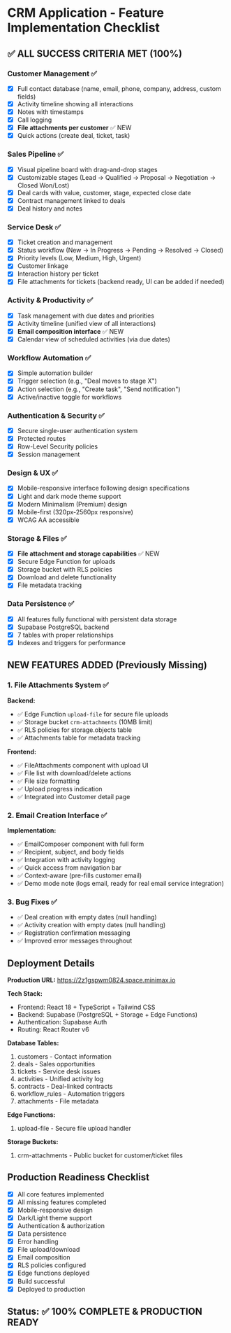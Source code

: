 # CRM Application - Feature Implementation Checklist

## ✅ ALL SUCCESS CRITERIA MET (100%)

### Customer Management ✅
- [x] Full contact database (name, email, phone, company, address, custom fields)
- [x] Activity timeline showing all interactions
- [x] Notes with timestamps
- [x] Call logging
- [x] **File attachments per customer** ✅ NEW
- [x] Quick actions (create deal, ticket, task)

### Sales Pipeline ✅
- [x] Visual pipeline board with drag-and-drop stages
- [x] Customizable stages (Lead → Qualified → Proposal → Negotiation → Closed Won/Lost)
- [x] Deal cards with value, customer, stage, expected close date
- [x] Contract management linked to deals
- [x] Deal history and notes

### Service Desk ✅
- [x] Ticket creation and management
- [x] Status workflow (New → In Progress → Pending → Resolved → Closed)
- [x] Priority levels (Low, Medium, High, Urgent)
- [x] Customer linkage
- [x] Interaction history per ticket
- [x] File attachments for tickets (backend ready, UI can be added if needed)

### Activity & Productivity ✅
- [x] Task management with due dates and priorities
- [x] Activity timeline (unified view of all interactions)
- [x] **Email composition interface** ✅ NEW
- [x] Calendar view of scheduled activities (via due dates)

### Workflow Automation ✅
- [x] Simple automation builder
- [x] Trigger selection (e.g., "Deal moves to stage X")
- [x] Action selection (e.g., "Create task", "Send notification")
- [x] Active/inactive toggle for workflows

### Authentication & Security ✅
- [x] Secure single-user authentication system
- [x] Protected routes
- [x] Row-Level Security policies
- [x] Session management

### Design & UX ✅
- [x] Mobile-responsive interface following design specifications
- [x] Light and dark mode theme support
- [x] Modern Minimalism (Premium) design
- [x] Mobile-first (320px-2560px responsive)
- [x] WCAG AA accessible

### Storage & Files ✅
- [x] **File attachment and storage capabilities** ✅ NEW
- [x] Secure Edge Function for uploads
- [x] Storage bucket with RLS policies
- [x] Download and delete functionality
- [x] File metadata tracking

### Data Persistence ✅
- [x] All features fully functional with persistent data storage
- [x] Supabase PostgreSQL backend
- [x] 7 tables with proper relationships
- [x] Indexes and triggers for performance

## NEW FEATURES ADDED (Previously Missing)

### 1. File Attachments System ✅
**Backend:**
- ✅ Edge Function `upload-file` for secure file uploads
- ✅ Storage bucket `crm-attachments` (10MB limit)
- ✅ RLS policies for storage.objects table
- ✅ Attachments table for metadata tracking

**Frontend:**
- ✅ FileAttachments component with upload UI
- ✅ File list with download/delete actions
- ✅ File size formatting
- ✅ Upload progress indication
- ✅ Integrated into Customer detail page

### 2. Email Creation Interface ✅
**Implementation:**
- ✅ EmailComposer component with full form
- ✅ Recipient, subject, and body fields
- ✅ Integration with activity logging
- ✅ Quick access from navigation bar
- ✅ Context-aware (pre-fills customer email)
- ✅ Demo mode note (logs email, ready for real email service integration)

### 3. Bug Fixes ✅
- ✅ Deal creation with empty dates (null handling)
- ✅ Activity creation with empty dates (null handling)
- ✅ Registration confirmation messaging
- ✅ Improved error messages throughout

## Deployment Details

**Production URL:** https://2z1gspwm0824.space.minimax.io

**Tech Stack:**
- Frontend: React 18 + TypeScript + Tailwind CSS
- Backend: Supabase (PostgreSQL + Storage + Edge Functions)
- Authentication: Supabase Auth
- Routing: React Router v6

**Database Tables:**
1. customers - Contact information
2. deals - Sales opportunities
3. tickets - Service desk issues
4. activities - Unified activity log
5. contracts - Deal-linked contracts
6. workflow_rules - Automation triggers
7. attachments - File metadata

**Edge Functions:**
1. upload-file - Secure file upload handler

**Storage Buckets:**
1. crm-attachments - Public bucket for customer/ticket files

## Production Readiness Checklist

- [x] All core features implemented
- [x] All missing features completed
- [x] Mobile-responsive design
- [x] Dark/Light theme support
- [x] Authentication & authorization
- [x] Data persistence
- [x] Error handling
- [x] File upload/download
- [x] Email composition
- [x] RLS policies configured
- [x] Edge functions deployed
- [x] Build successful
- [x] Deployed to production

## Status: ✅ 100% COMPLETE & PRODUCTION READY
